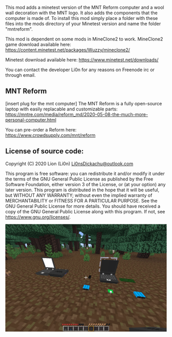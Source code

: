 This mod adds a minetest version of the MNT Reform computer and a wool wall decoration with the MNT logo.
It also adds the components that the computer is made of.
To install this mod simply place a folder with these files into the mods directory of your Minetest version and name the folder "mntreform".

This mod is dependent on some mods in MineClone2 to work.
MineClone2 game download available here:
https://content.minetest.net/packages/Wuzzy/mineclone2/

Minetest download available here:
https://www.minetest.net/downloads/

You can contact the developer Li0n for any reasons on Freenode irc or through email.


MNT Reform
-----------------------
[insert plug for the mnt computer]
The MNT Reform is a fully open-source laptop with easily replacable and customizable parts:
https://mntre.com/media/reform_md/2020-05-08-the-much-more-personal-computer.html

You can pre-order a Reform here:
https://www.crowdsupply.com/mnt/reform


License of source code:
-----------------------
Copyright (C) 2020 Lion (Li0n) <Li0nsDickachu@outlook.com>

This program is free software: you can redistribute it and/or modify it under the terms of the GNU General Public License as published by the Free Software Foundation, either version 3 of the License, or (at your option) any later version.
This program is distributed in the hope that it will be useful, but WITHOUT ANY WARRANTY; without even the implied warranty of MERCHANTABILITY or FITNESS FOR A PARTICULAR PURPOSE.  See the GNU General Public License for more details.
You should have received a copy of the GNU General Public License along with this program.  If not, see <https://www.gnu.org/licenses/>.


![MNT Reform Mod Screenshot](/screenshot.png)
